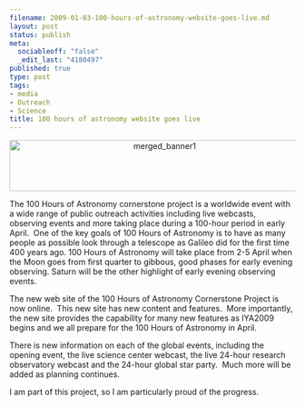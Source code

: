 ```yaml
--- 
filename: 2009-01-03-100-hours-of-astronomy-website-goes-live.md
layout: post
status: publish
meta: 
  sociableoff: "false"
  _edit_last: "4180497"
published: true
type: post
tags: 
- media
- Outreach
- Science
title: 100 hours of astronomy website goes live
---
```

<!--:en-->
<p style="text-align:center;"><a href="http://www.100hoursofastronomy.org/cms/"><img class="size-full wp-image-292 aligncenter" title="merged_banner1" src="http://www.brunosan.eu/wp-content/uploads/2009/01/merged_banner1.jpg" alt="merged_banner1" width="531" height="90" /></a></p>
<p style="text-align:left;"></p>
<p style="text-align:left;">The 100 Hours of Astronomy cornerstone project is a worldwide event with a wide range of public outreach activities including live webcasts, observing events and more taking place during a 100-hour period in early April.  One of the key goals of 100 Hours of Astronomy is to have as many people as possible look through a telescope as Galileo did for the first time 400 years ago. 100 Hours of Astronomy will take place from 2-5 April when the Moon goes from first quarter to gibbous, good phases for early evening observing. Saturn will be the other highlight of early evening observing events.</p>
<p style="text-align:left;">The new web site of the 100 Hours of Astronomy Cornerstone Project is now online.  This new site has new content and features.  More importantly, the new site provides the capability for many new features as IYA2009 begins and we all prepare for the 100 Hours of Astronomy in April.</p>

There is new information on each of the global events, including the opening event, the live science center webcast, the live 24-hour research observatory webcast and the 24-hour global star party.  Much more will be added as planning continues.
<p style="text-align:left;">I am part of this project, so I am particularly proud of the progress.</p>

<!--:-->

